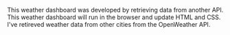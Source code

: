 This weather dashboard was developed by retrieving data from another API. This weather dashboard will run in the browser and update HTML and CSS. I've retireved weather data from other cities from the OpenWeather API.